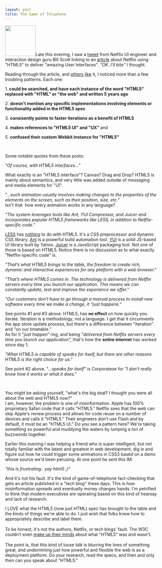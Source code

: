 ```yaml
---
layout: post
title: The Game of Telephone
---
```


<p><img class="posterous_plugin_object posterous_plugin_object_image" src="http://getfile8.posterous.com/getfile/files.posterous.com/temp-2011-04-18/juixwqgwxGBItdEEbHylfdaDhrapggqcGlmasDGsdJGqdigdutuocbAHFEnc/1299613079410.png.thumb100.png?content_part=wGGevcboHktfvBhzhowu" alt="" width="100" height="100" />Late this evening, I saw a <a title="Bill Scott on Twitter" href="http://twitter.com/billwscott/status/60193547114123264">tweet</a> from Netflix UI engineer and interaction design guru Bill Scott linking to an <a title="Function Source - Netflix Feature" href="http://functionsource.com/post/netflix-feature">article</a> about Netflix using "HTML5" to deliver "amazing User Interfaces". <em>"OK. I'll bite"</em> I thought.</p>
<p>Reading through the article, and <a title="Netflix Tech Blog" href="http://techblog.netflix.com/2010/12/why-we-choose-html5-for-user.html">others</a> <a title="Mashable" href="http://on.mash.to/fmBTZ2">like</a> it, I noticed more than a few troubling patterns. Each one:</p>
<p>1.<strong> could be searched, and have each instance of the word "HTML5" replaced with "HTML" or "the web" and written 5 years ago</strong></p>
<p>2. <strong>doesn't mention any specific implementations involving elements or functionality added in the HTML5 spec</strong></p>
<p>3. <strong>consisently points to faster iterations as a benefit of HTML5</strong></p>
<p>4. <strong>makes references to "HTML5 UI" and "UX" </strong>and</p>
<p>5. <strong>confused their custom Webkit instance for "HTML5"</strong></p>
<p><strong><br /></strong></p>
<p>Some notable quotes from these posts:</p>
<p><em>"Of course, with HTML5 interfaces..."<br /></em></p>
<p>What exactly is an "HTML5 interface"? Canvas? Drag and Drop? HTML5 is mainly about semantics, and very little was added outside of messaging and media elements for "UI".</p>
<p>"...<em>such animation usually involves making  changes to the properties of  the elements on the screen, such as their  position, size, etc."</em><br />Isn't that&nbsp;<em>&nbsp;</em>how every animation works in any language?</p>
<p><em>"The system leverages tools like Ant, YUI Compressor, and Juicer and  incorporates popular HTML5 frameworks like LESS, in addition to  Netflix-specific code."</em></p>
<p><a href="http://lesscss.org/">LESS</a> has <span style="text-decoration: underline;">nothing</span> to do with HTML5. It's a CSS preprocessor and dynamic CSS library. <a title="Apache Ant" href="http://ant.apache.org/">Ant</a> is a powerful build automation tool. <a title="YUI" href="http://developer.yahoo.com/yui/3/">YUI</a> is a solid JS-based UI library built by Yahoo. <a title="Juicer" href="http://cjohansen.no/en/ruby/juicer_a_css_and_javascript_packaging_tool">Juicer</a> is a JavaScript packaging tool. Not one of those is based on HTML5. Notice there is no discussion as to what exactly "Netflix-specific code" is.</p>
<p><em>"That&rsquo;s what HTML5 brings to the table, the freedom to create rich,  dynamic and interactive experiences for any platform with a web browser."<br /></em></p>
<p><em>"That&rsquo;s where HTML5 comes in. The technology is delivered from Netflix  servers every time you launch our application. This means we can  constantly update, test and improve the experience we offer."</em></p>
<p><em>"Our customers don&rsquo;t have to go through a manual process to install new software every time we make a change, it &ldquo;just happens.&rdquo;</em></p>
<p>See points #1 and #3 above. HTML5, has <strong>no effect</strong> on how quickly you iterate. Iteration is a methodology, not a language. I get that it circumvents the app store update process, but there's a difference between "iteration" and "on our timetable."<br />As for it "<em>just happen</em>"-ing, and being "<em>delivered from Netflix  servers every time you launch our application", </em>that's how the <strong>entire internet</strong> has worked since day 1.</p>
<p><em>"What HTML5 is capable of speaks for itself, but there are other reasons HTML5 is the right choice for us."</em></p>
<p>See point #2 above. "...<em>speaks for itself</em>" is Corporatese for<em> "I don't really know how it works or what it does."</em></p>
<p>&nbsp;</p>
<p>You might be asking yourself, "what's the big deal? I thought you were all about the web and HTML5 now?" <br />I am, however, the problem is one of misinformation. Apple has 100% proprietary Safari code that it calls "HTML5." Netflix sees that the web can skip Apple's review process and allows for code reuse on a number of devices and calls it "HTML5." Their engineers don't use Flash and by default, it must be an "HTML5 UI." Do you see a pattern here? We're taking something so powerful and muddying the waters by lumping a ton of buzzwords together.</p>
<p>Earlier this evening I was helping a friend who is super intelligent, but not totally familiar with the latest and greatest in web development, dig in and figure out how he could trigger some animations in CSS3 based on a demo whose source we'd been perusing. At one point he sent this IM:</p>
<p><em>"this is frustrating.. yay html5 ;)" </em></p>
<p>And it's not his fault. It's the kind of game-of-telephone fact-checking that gets an article published in a "tech blog" these days. This is how misinformation spreads and eventually money changes hands. I'm petrified to think that modern executives are operating based on this kind of hearsay and lack of research.</p>
<p>I LOVE what the HTML5 (now just HTML) spec has brought to the table and the kinds of things we're able to do. I just wish that folks knew how to appropriately describe and label them. <br /><br />To be honest, it's not the authors, Netflix, or tech blogs' fault. The W3C couldn't even <a href="http://adactio.com/journal/4289/">make up their minds</a> about what "HTML5" was and wasn't. <br /><br />The point is, that this kind of loose talk is blurring the lines of something great, and undermining just how powerful and flexible the web is as a deployment platform. Do your research, read the specs, and then and only then can you speak about "HTML5."</p>
<p>&nbsp;</p>
